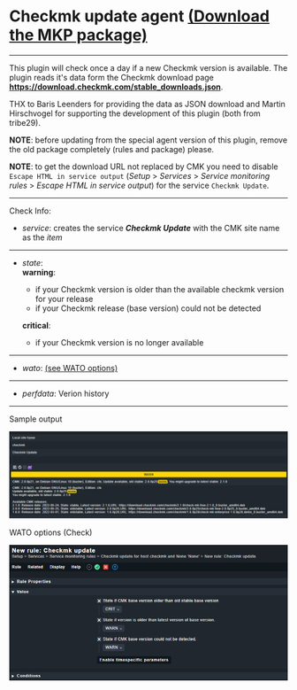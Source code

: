 # Checkmk update agent [(Download the MKP package)](/../../../-/raw/master/checkmk_update.mkp "Download MKP package")

---

This plugin will check once a day if a new Checkmk version is available. The plugin reads it's data form the Checkmk download page **https://download.checkmk.com/stable_downloads.json**.

THX to Baris Leenders for providing the data as JSON download and Martin Hirschvogel for supporting the development of this plugin (both from tribe29).

**NOTE**: before updating from the special agent version of this plugin, remove the old package completely (rules and package) please. 

**NOTE**: to get the download URL not replaced by CMK you need to disable `Escape HTML in service output` (_Setup_ > _Services_ > _Service monitoring rules_ > _Escape HTML in service output_) for the service `Checkmk Update`.

---
Check Info:

* *service*: creates the service **_Checkmk Update_** with the CMK site name as the _item_
---
* *state*: \
    **warning**: 
    * if your Checkmk version is older than the available checkmk version for your release
    * if your Checkmk release (base version) could not be detected

    **critical**: 
    * if your Checkmk version is no longer available
---
* *wato*: [(see WATO options)](/../../../-/raw/master/doc/wato.png "see WATO options")
---
* *perfdata*: Verion history

---
Sample output

![sample output](/doc/sample.png?raw=true "sample output")

WATO options (Check)

![WATO options](/doc/wato.png?raw=true "WATO options")
